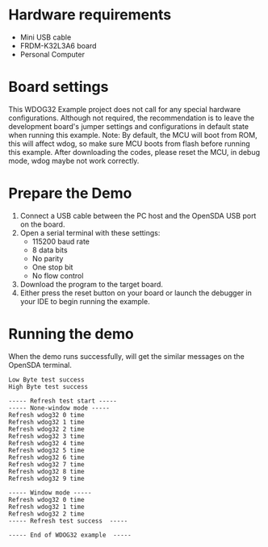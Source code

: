 Hardware requirements
=====================
- Mini USB cable
- FRDM-K32L3A6 board
- Personal Computer

Board settings
==============
This WDOG32 Example project does not call for any special hardware configurations. Although not required, the recommendation is to leave the development
board's jumper settings and configurations in default state when running this example.
Note: By default, the MCU will boot from ROM, this will affect wdog, so make sure MCU boots from flash before running this example.
      After downloading the codes, please reset the MCU, in debug mode, wdog maybe not work correctly.

Prepare the Demo
================
1. Connect a USB cable between the PC host and the OpenSDA USB port on the board.
2. Open a serial terminal with these settings:
    - 115200 baud rate
    - 8 data bits
    - No parity
    - One stop bit
    - No flow control
3. Download the program to the target board.
4. Either press the reset button on your board or launch the debugger in your IDE to begin running the example.

Running the demo
================
When the demo runs successfully, will get the similar messages on the OpenSDA terminal.

~~~~~~~~~~~~~~~~~~~~~~
Low Byte test success
High Byte test success

----- Refresh test start -----
----- None-window mode -----
Refresh wdog32 0 time
Refresh wdog32 1 time
Refresh wdog32 2 time
Refresh wdog32 3 time
Refresh wdog32 4 time
Refresh wdog32 5 time
Refresh wdog32 6 time
Refresh wdog32 7 time
Refresh wdog32 8 time
Refresh wdog32 9 time

----- Window mode -----
Refresh wdog32 0 time
Refresh wdog32 1 time
Refresh wdog32 2 time
----- Refresh test success  -----

----- End of WDOG32 example  -----
~~~~~~~~~~~~~~~~~~~~~~